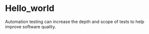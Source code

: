 # Hello_world
Automation testing can increase the depth and scope of tests to help improve software quality.
